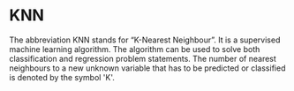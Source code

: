 # KNN
The abbreviation KNN stands for “K-Nearest Neighbour”. It is a supervised machine learning algorithm. The algorithm can be used to solve both classification and regression problem statements. The number of nearest neighbours to a new unknown variable that has to be predicted or classified is denoted by the symbol 'K'.
